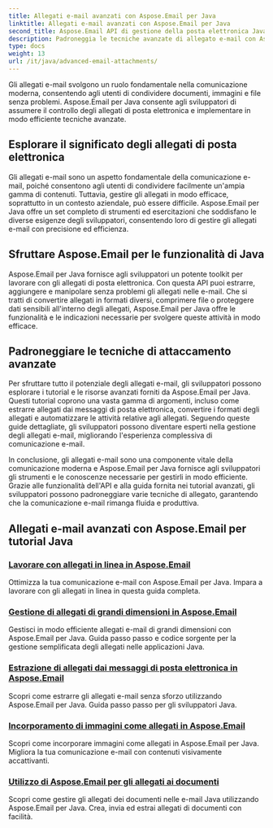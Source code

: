 ```yaml
---
title: Allegati e-mail avanzati con Aspose.Email per Java
linktitle: Allegati e-mail avanzati con Aspose.Email per Java
second_title: Aspose.Email API di gestione della posta elettronica Java
description: Padroneggia le tecniche avanzate di allegato e-mail con Aspose.Email per Java. Esplora i tutorial per gestire gli allegati in modo efficiente.
type: docs
weight: 13
url: /it/java/advanced-email-attachments/
---
```


Gli allegati e-mail svolgono un ruolo fondamentale nella comunicazione moderna, consentendo agli utenti di condividere documenti, immagini e file senza problemi. Aspose.Email per Java consente agli sviluppatori di assumere il controllo degli allegati di posta elettronica e implementare in modo efficiente tecniche avanzate.

## Esplorare il significato degli allegati di posta elettronica

Gli allegati e-mail sono un aspetto fondamentale della comunicazione e-mail, poiché consentono agli utenti di condividere facilmente un'ampia gamma di contenuti. Tuttavia, gestire gli allegati in modo efficace, soprattutto in un contesto aziendale, può essere difficile. Aspose.Email per Java offre un set completo di strumenti ed esercitazioni che soddisfano le diverse esigenze degli sviluppatori, consentendo loro di gestire gli allegati e-mail con precisione ed efficienza.

## Sfruttare Aspose.Email per le funzionalità di Java

Aspose.Email per Java fornisce agli sviluppatori un potente toolkit per lavorare con gli allegati di posta elettronica. Con questa API puoi estrarre, aggiungere e manipolare senza problemi gli allegati nelle e-mail. Che si tratti di convertire allegati in formati diversi, comprimere file o proteggere dati sensibili all'interno degli allegati, Aspose.Email per Java offre le funzionalità e le indicazioni necessarie per svolgere queste attività in modo efficace.

## Padroneggiare le tecniche di attaccamento avanzate

Per sfruttare tutto il potenziale degli allegati e-mail, gli sviluppatori possono esplorare i tutorial e le risorse avanzati forniti da Aspose.Email per Java. Questi tutorial coprono una vasta gamma di argomenti, incluso come estrarre allegati dai messaggi di posta elettronica, convertire i formati degli allegati e automatizzare le attività relative agli allegati. Seguendo queste guide dettagliate, gli sviluppatori possono diventare esperti nella gestione degli allegati e-mail, migliorando l'esperienza complessiva di comunicazione e-mail.

In conclusione, gli allegati e-mail sono una componente vitale della comunicazione moderna e Aspose.Email per Java fornisce agli sviluppatori gli strumenti e le conoscenze necessarie per gestirli in modo efficiente. Grazie alle funzionalità dell'API e alla guida fornita nei tutorial avanzati, gli sviluppatori possono padroneggiare varie tecniche di allegato, garantendo che la comunicazione e-mail rimanga fluida e produttiva.

## Allegati e-mail avanzati con Aspose.Email per tutorial Java
### [Lavorare con allegati in linea in Aspose.Email](./working-with-inline-attachments/)
Ottimizza la tua comunicazione e-mail con Aspose.Email per Java. Impara a lavorare con gli allegati in linea in questa guida completa.
### [Gestione di allegati di grandi dimensioni in Aspose.Email](./managing-large-attachments/)
Gestisci in modo efficiente allegati e-mail di grandi dimensioni con Aspose.Email per Java. Guida passo passo e codice sorgente per la gestione semplificata degli allegati nelle applicazioni Java.
### [Estrazione di allegati dai messaggi di posta elettronica in Aspose.Email](./extracting-attachments-from-email-messages/)
Scopri come estrarre gli allegati e-mail senza sforzo utilizzando Aspose.Email per Java. Guida passo passo per gli sviluppatori Java.
### [Incorporamento di immagini come allegati in Aspose.Email](./embedding-images-as-attachments/)
Scopri come incorporare immagini come allegati in Aspose.Email per Java. Migliora la tua comunicazione e-mail con contenuti visivamente accattivanti.
### [Utilizzo di Aspose.Email per gli allegati ai documenti](./using-aspose-email-for-document-attachments/)
Scopri come gestire gli allegati dei documenti nelle e-mail Java utilizzando Aspose.Email per Java. Crea, invia ed estrai allegati di documenti con facilità.